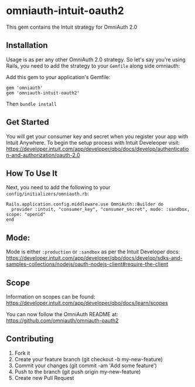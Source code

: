 # omniauth-intuit-oauth2
This gem contains the Intuit strategy for OmniAuth 2.0

## Installation

Usage is as per any other OmniAuth 2.0 strategy. So let's say you're using Rails, you need to add the strategy to your `Gemfile` along side omniauth:

Add this gem to your application's Gemfile:

    gem 'omniauth'
    gem 'omniauth-intuit-oauth2'
    
Then `bundle install`

## Get Started

You will get your consumer key and secret when you register your app with Intuit Anywhere.
To begin the setup process with Intuit Develeoper visit: https://developer.intuit.com/app/developer/qbo/docs/develop/authentication-and-authorization/oauth-2.0

## How To Use It

Next, you need to add the following to your `config/initializers/omniauth.rb`:

    Rails.application.config.middleware.use OmniAuth::Builder do
      provider :intuit, "consumer_key", "consumer_secret", mode: :sandbox, scope: "openid"
    end

## Mode:

Mode is either `:production` or `:sandbox` as per the Intuit Developer docs: https://developer.intuit.com/app/developer/qbo/docs/develop/sdks-and-samples-collections/nodejs/oauth-nodejs-client#require-the-client

## Scope

Information on scopes can be found: https://developer.intuit.com/app/developer/qbo/docs/learn/scopes

You can now follow the OmniAuth README at: https://github.com/omniauth/omniauth-oauth2

## Contributing
1. Fork it
2. Create your feature branch (git checkout -b my-new-feature)
3. Commit your changes (git commit -am 'Add some feature')
4. Push to the branch (git push origin my-new-feature)
5. Create new Pull Request
